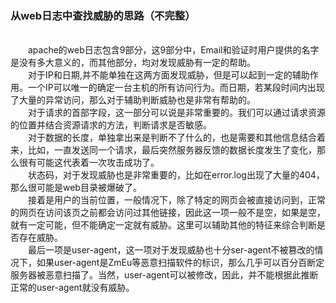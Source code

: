 ### 从web日志中查找威胁的思路（不完整）
<br>&emsp;&emsp;apache的web日志包含9部分，这9部分中，Email和验证时用户提供的名字是没有多大意义的，而其他部分，均对发现威胁有一定的帮助。
<br>&emsp;&emsp;对于IP和日期,并不能单独在这两方面发现威胁，但是可以起到一定的辅助作用。一个IP可以唯一的确定一台主机的所有访问行为。而日期，若某段时间内出现了大量的异常访问，那么对于辅助判断威胁也是非常有帮助的。
<br>&emsp;&emsp;对于请求的首部字段，这一部分可以说是非常重要的。我们可以通过请求资源的位置并结合资源请求的方法，判断请求是否敏感。
<br>&emsp;&emsp;对于数据的长度，单独拿出来是判断不了什么的，也是需要和其他信息结合着来，比如，一直发送同一个请求，最后突然服务器反馈的数据长度发生了变化，那么很有可能这代表着一次攻击成功了。
<br>&emsp;&emsp;状态码，对于发现威胁也是非常重要的，比如在error.log出现了大量的404，那么很可能是web目录被爆破了。
<br>&emsp;&emsp;接着是用户的当前位置，一般情况下，除了特定的网页会被直接访问到，正常的网页在访问该页之前都会访问过其他链接，因此这一项一般不是空，如果是空，就有一定可能，但不能确定一定就有威胁。这里可以辅助其他的特征来综合判断是否存在威胁。
<br>&emsp;&emsp;最后一项是user-agent，这一项对于发现威胁也十分ser-agent不被篡改的情况下，如果user-agent是ZmEu等恶意扫描软件的标识，那么几乎可以百分百断定服务器被恶意扫描了。当然，user-agent可以被修改，因此，并不能根据此推断正常的user-agent就没有威胁。